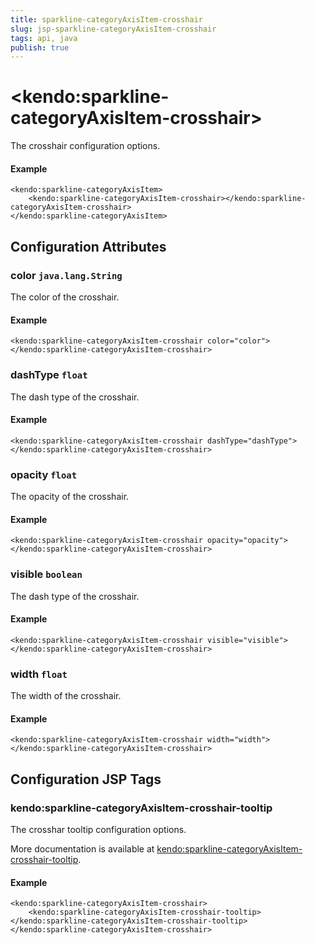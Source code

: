 ```yaml
---
title: sparkline-categoryAxisItem-crosshair
slug: jsp-sparkline-categoryAxisItem-crosshair
tags: api, java
publish: true
---
```


# \<kendo:sparkline-categoryAxisItem-crosshair\>

The crosshair configuration options.

#### Example
    <kendo:sparkline-categoryAxisItem>
        <kendo:sparkline-categoryAxisItem-crosshair></kendo:sparkline-categoryAxisItem-crosshair>
    </kendo:sparkline-categoryAxisItem>

## Configuration Attributes

### color `java.lang.String`

The color of the crosshair.

#### Example
    <kendo:sparkline-categoryAxisItem-crosshair color="color">
    </kendo:sparkline-categoryAxisItem-crosshair>

### dashType `float`

The dash type of the crosshair.

#### Example
    <kendo:sparkline-categoryAxisItem-crosshair dashType="dashType">
    </kendo:sparkline-categoryAxisItem-crosshair>

### opacity `float`

The opacity of the crosshair.

#### Example
    <kendo:sparkline-categoryAxisItem-crosshair opacity="opacity">
    </kendo:sparkline-categoryAxisItem-crosshair>

### visible `boolean`

The dash type of the crosshair.

#### Example
    <kendo:sparkline-categoryAxisItem-crosshair visible="visible">
    </kendo:sparkline-categoryAxisItem-crosshair>

### width `float`

The width of the crosshair.

#### Example
    <kendo:sparkline-categoryAxisItem-crosshair width="width">
    </kendo:sparkline-categoryAxisItem-crosshair>


##  Configuration JSP Tags

### kendo:sparkline-categoryAxisItem-crosshair-tooltip

The crosshar tooltip configuration options.

More documentation is available at [kendo:sparkline-categoryAxisItem-crosshair-tooltip](/kendo-ui/api/wrappers/jsp/sparkline/categoryaxisitem-crosshair-tooltip).

#### Example

    <kendo:sparkline-categoryAxisItem-crosshair>
        <kendo:sparkline-categoryAxisItem-crosshair-tooltip></kendo:sparkline-categoryAxisItem-crosshair-tooltip>
    </kendo:sparkline-categoryAxisItem-crosshair>

